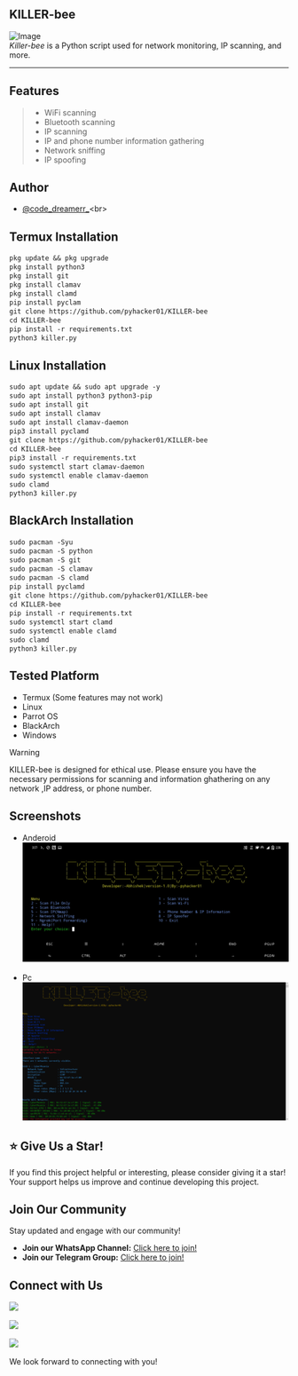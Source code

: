 ## KILLER-bee
![Image](https://github.com/pyhacker01/KILLER-bee/blob/main/hack.gif) <br>
*Killer-bee* is a Python script used for network monitoring, IP scanning, and more.

---

## Features
> - WiFi scanning
> - Bluetooth scanning
> - IP scanning
> - IP and phone number information gathering
> - Network sniffing
> - IP spoofing

## Author
* [@code_dreamerr_](https://www.instagram.com/code_dreamerr_)<br>

## Termux Installation
```
pkg update && pkg upgrade
pkg install python3
pkg install git
pkg install clamav
pkg install clamd
pip install pyclam
git clone https://github.com/pyhacker01/KILLER-bee
cd KILLER-bee
pip install -r requirements.txt
python3 killer.py
```

## Linux Installation
```
sudo apt update && sudo apt upgrade -y    
sudo apt install python3 python3-pip      
sudo apt install git                      
sudo apt install clamav                   
sudo apt install clamav-daemon            
pip3 install pyclamd
git clone https://github.com/pyhacker01/KILLER-bee
cd KILLER-bee
pip3 install -r requirements.txt
sudo systemctl start clamav-daemon   
sudo systemctl enable clamav-daemon  
sudo clamd
python3 killer.py
```


## BlackArch Installation 
```
sudo pacman -Syu          
sudo pacman -S python     
sudo pacman -S git        
sudo pacman -S clamav     
sudo pacman -S clamd
pip install pyclamd
git clone https://github.com/pyhacker01/KILLER-bee
cd KILLER-bee
pip install -r requirements.txt
sudo systemctl start clamd
sudo systemctl enable clamd
sudo clamd
python3 killer.py
```


## Tested Platform
* Termux (Some features may not work)
* Linux
* Parrot OS
* BlackArch
* Windows

> [!WARNING]
> KILLER-bee is designed for ethical use. Please ensure you have the necessary permissions for scanning and information ghathering on any network ,IP address, or phone number.

## Screenshots
* Anderoid 
![Screenshot](https://github.com/pyhacker01/KILLER-bee/blob/main/IMG-20241225-WA0000.jpg)<br><br>
* Pc
![Screenshot2](https://github.com/pyhacker01/KILLER-bee/blob/main/Screenshot%20(76).png)
  

## ⭐ Give Us a Star!

If you find this project helpful or interesting, please consider giving it a star! Your support helps us improve and continue developing this project.

## Join Our Community

Stay updated and engage with our community!

- **Join our WhatsApp Channel:** [Click here to join!](https://whatsapp.com/channel/0029VauW58x6GcGNfEXoZx41)
- **Join our Telegram Group:** [Click here to join!](https://t.me/pyhacker01)<br>
## Connect with Us
  
[![](https://img.shields.io/badge/WhatsApp-Join%20Channel-25D366?style=for-the-badge&logo=whatsapp&logoColor=white)](https://whatsapp.com/channel/0029VauW58x6GcGNfEXoZx41)

[![](https://img.shields.io/badge/Telegram-Join%20Us-2CA5E0?style=for-the-badge&logo=telegram&logoColor=white)](https://t.me/pyhacker01)

[![](https://img.shields.io/badge/Instagram-Follow%20Us-E4405F?style=for-the-badge&logo=instagram&logoColor=white)](https://instagram.com/code_dreamerr_)


We look forward to connecting with you!







